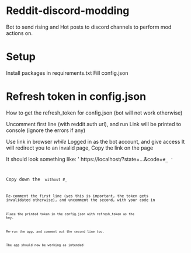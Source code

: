 # Reddit-discord-modding

Bot to send rising and Hot posts to discord channels to perform mod actions on.

# Setup
Install packages in requirements.txt
Fill config.json

# Refresh token in config.json

How to get the refresh_token for config.json (bot will not work otherwise)

Uncomment first line (with reddit auth url), and run
Link will be printed to console (ignore the errors if any)

Use link in browser *while* Logged in as the bot account, and give access
It will redirect you to an invalid page, Copy the link on the page

It should look something like: ' https://localhost/?state=...&code=<code>#_ ' 

Copy down the <code> without #_

Re-comment the first line (yes this is important, the token gets invalidated otherwise), and uncomment the second, with your code in <code>

Place the printed token in the config.json with refresh_token as the key.

Re-run the app, and comment out the second line too.

The app should now be working as intended


